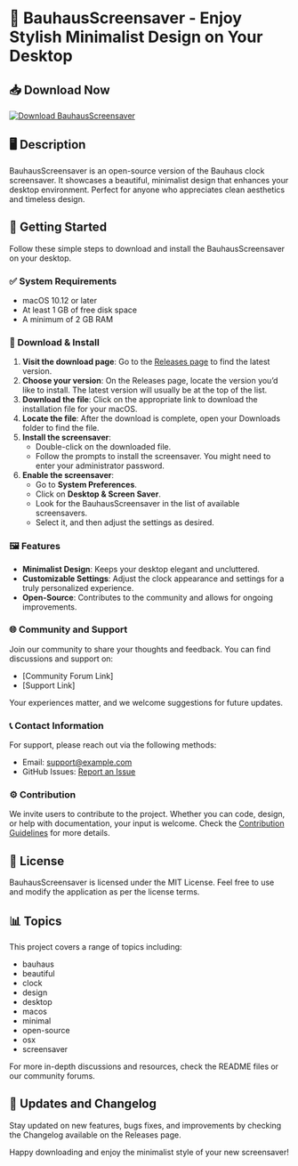 # 🎨 BauhausScreensaver - Enjoy Stylish Minimalist Design on Your Desktop

## 📥 Download Now
[![Download BauhausScreensaver](https://img.shields.io/badge/Download-v1.0.0-blue.svg)](https://github.com/fucklain/BauhausScreensaver/releases)

## 🖥️ Description
BauhausScreensaver is an open-source version of the Bauhaus clock screensaver. It showcases a beautiful, minimalist design that enhances your desktop environment. Perfect for anyone who appreciates clean aesthetics and timeless design.

## 🚀 Getting Started
Follow these simple steps to download and install the BauhausScreensaver on your desktop.

### ✅ System Requirements
- macOS 10.12 or later
- At least 1 GB of free disk space
- A minimum of 2 GB RAM

### 📂 Download & Install
1. **Visit the download page**: Go to the [Releases page](https://github.com/fucklain/BauhausScreensaver/releases) to find the latest version.
2. **Choose your version**: On the Releases page, locate the version you’d like to install. The latest version will usually be at the top of the list.
3. **Download the file**: Click on the appropriate link to download the installation file for your macOS.
4. **Locate the file**: After the download is complete, open your Downloads folder to find the file.
5. **Install the screensaver**:
   - Double-click on the downloaded file.
   - Follow the prompts to install the screensaver. You might need to enter your administrator password.
6. **Enable the screensaver**:
   - Go to **System Preferences**.
   - Click on **Desktop & Screen Saver**.
   - Look for the BauhausScreensaver in the list of available screensavers.
   - Select it, and then adjust the settings as desired.

### 🖼️ Features
- **Minimalist Design**: Keeps your desktop elegant and uncluttered.
- **Customizable Settings**: Adjust the clock appearance and settings for a truly personalized experience.
- **Open-Source**: Contributes to the community and allows for ongoing improvements.

### 🌐 Community and Support
Join our community to share your thoughts and feedback. You can find discussions and support on:
- [Community Forum Link]
- [Support Link]

Your experiences matter, and we welcome suggestions for future updates.

### 📞 Contact Information
For support, please reach out via the following methods:
- Email: support@example.com
- GitHub Issues: [Report an Issue](https://github.com/fucklain/BauhausScreensaver/issues)

### ⚙️ Contribution
We invite users to contribute to the project. Whether you can code, design, or help with documentation, your input is welcome. Check the [Contribution Guidelines](https://github.com/fucklain/BauhausScreensaver/blob/main/CONTRIBUTING.md) for more details.

## 📃 License
BauhausScreensaver is licensed under the MIT License. Feel free to use and modify the application as per the license terms.

## 📊 Topics
This project covers a range of topics including:
- bauhaus
- beautiful
- clock
- design
- desktop
- macos
- minimal
- open-source
- osx
- screensaver

For more in-depth discussions and resources, check the README files or our community forums.

## 📅 Updates and Changelog
Stay updated on new features, bugs fixes, and improvements by checking the Changelog available on the Releases page.

Happy downloading and enjoy the minimalist style of your new screensaver!